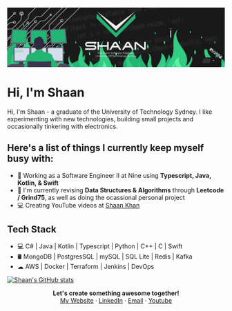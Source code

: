 ![Header](https://github.com/ShaanCoding/ShaanCoding/blob/master/Assets/Banner.png)

# Hi, I'm Shaan

Hi, I'm Shaan - a graduate of the University of Technology Sydney. I like experimenting with new technologies, building small projects and occasionally tinkering with electronics.

## Here's a list of things I currently keep myself busy with:

* 🌱 Working as a Software Engineer II at Nine using **Typescript, Java, Kotlin, & Swift**
* 💼 I'm currently revising **Data Structures & Algorithms** through **Leetcode / Grind75**, as well as doing the ocassional personal project
* 💻 Creating YouTube videos at [Shaan Khan](https://www.youtube.com/channel/UCWjh4p405vo_azo9IVrn4jA)

## Tech Stack

* 💻 C# | Java | Kotlin | Typescript | Python | C++ | C | Swift 
* 🛢️ MongoDB | PostgresSQL | mySQL | SQL Lite | Redis | Kafka
* ☁ AWS | Docker | Terraform | Jenkins | DevOps

[![Shaan's GitHub stats](https://github-readme-stats.vercel.app/api?username=ShaanCoding)](https://github.com/ShaanCoding)

<p align=center>
<b>Let's create something awesome together!</b> <br>
<a href="https://blog.shaankhan.dev/">My Website</a> · <a href="https://www.linkedin.com/in/shaancoding">LinkedIn</a> · <a href="mailto:shaankhan101@gmail.com">Email</a> · <a href="https://www.youtube.com/channel/UCWjh4p405vo_azo9IVrn4jA">Youtube</a>
</p>
